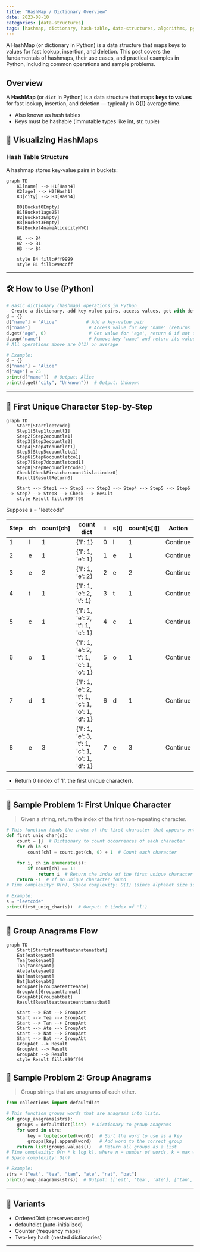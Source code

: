 ```yaml
---
title: "HashMap / Dictionary Overview"
date: 2023-08-10
categories: [data-structures]
tags: [hashmap, dictionary, hash-table, data-structures, algorithms, python, coding-interview, leetcode, tutorial, guide, programming, key-value, problem-solving, big-o, time-complexity]
---
```


A HashMap (or dictionary in Python) is a data structure that maps keys to values for fast lookup, insertion, and deletion. This post covers the fundamentals of hashmaps, their use cases, and practical examples in Python, including common operations and sample problems.

## Overview

A **HashMap** (or `dict` in Python) is a data structure that maps **keys to values** for fast lookup, insertion, and deletion — typically in **O(1)** average time.

- Also known as hash tables
- Keys must be hashable (immutable types like int, str, tuple)

## 🧩 Visualizing HashMaps

### Hash Table Structure

A hashmap stores key-value pairs in buckets:

```mermaid
graph TD
    K1[name] --> H1[Hash4]
    K2[age] --> H2[Hash1]
    K3[city] --> H3[Hash4]
    
    B0[Bucket0Empty]
    B1[Bucket1age25]
    B2[Bucket2Empty]
    B3[Bucket3Empty]
    B4[Bucket4nameAlicecityNYC]
    
    H1 --> B4
    H2 --> B1
    H3 --> B4
    
    style B4 fill:#ff9999
    style B1 fill:#99ccff
```

---

## 🛠️ How to Use (Python)

```python
# Basic dictionary (hashmap) operations in Python
- Create a dictionary, add key-value pairs, access values, get with default, remove by key
d = {}
d["name"] = "Alice"           # Add a key-value pair
d["name"]                      # Access value for key 'name' (returns 'Alice')
d.get("age", 0)                # Get value for 'age', return 0 if not found
d.pop("name")                  # Remove key 'name' and return its value
# All operations above are O(1) on average

# Example:
d = {}
d["name"] = "Alice"
d["age"] = 25
print(d["name"])  # Output: Alice
print(d.get("city", "Unknown"))  # Output: Unknown
```

---

## 🧩 First Unique Character Step-by-Step

```mermaid
graph TD
    Start[Startleetcode]
    Step1[Step1lcountl1]
    Step2[Step2ecountle1]
    Step3[Step3ecountle2]
    Step4[Step4tcountlet1]
    Step5[Step5ccountletc1]
    Step6[Step6ocountletco1]
    Step7[Step7dcountletcod1]
    Step8[Step8ecountletcode3]
    Check[CheckFirstcharcount1islatindex0]
    Result[ResultReturn0]

    Start --> Step1 --> Step2 --> Step3 --> Step4 --> Step5 --> Step6 --> Step7 --> Step8 --> Check --> Result
    style Result fill:#99ff99
```

Suppose s = "leetcode"

| Step | ch | count[ch] | count dict                    | i | s[i] | count[s[i]] | Action |
|------|----|-----------|-------------------------------|---|------|-------------|--------|
| 1    | l  | 1         | {'l': 1}                      | 0 | l    | 1           | Continue|
| 2    | e  | 1         | {'l': 1, 'e': 1}              | 1 | e    | 1           | Continue|
| 3    | e  | 2         | {'l': 1, 'e': 2}              | 2 | e    | 2           | Continue|
| 4    | t  | 1         | {'l': 1, 'e': 2, 't': 1}      | 3 | t    | 1           | Continue|
| 5    | c  | 1         | {'l': 1, 'e': 2, 't': 1, 'c': 1}| 4 | c | 1           | Continue|
| 6    | o  | 1         | {'l': 1, 'e': 2, 't': 1, 'c': 1, 'o': 1}| 5 | o | 1 | Continue|
| 7    | d  | 1         | {'l': 1, 'e': 2, 't': 1, 'c': 1, 'o': 1, 'd': 1}| 6 | d | 1 | Continue|
| 8    | e  | 3         | {'l': 1, 'e': 3, 't': 1, 'c': 1, 'o': 1, 'd': 1}| 7 | e | 3 | Continue|

- Return 0 (index of 'l', the first unique character).

---

## 📘 Sample Problem 1: First Unique Character

> Given a string, return the index of the first non-repeating character.

```python
# This function finds the index of the first character that appears only once in the string.
def first_uniq_char(s):
    count = {}  # Dictionary to count occurrences of each character
    for ch in s:
        count[ch] = count.get(ch, 0) + 1  # Count each character

    for i, ch in enumerate(s):
        if count[ch] == 1:
            return i  # Return the index of the first unique character
    return -1  # If no unique character found
# Time complexity: O(n), Space complexity: O(1) (since alphabet size is limited)

# Example:
s = "leetcode"
print(first_uniq_char(s))  # Output: 0 (index of 'l')
```

---

## 🧩 Group Anagrams Flow

```mermaid
graph TD
    Start[Startstrseatteatanatenatbat]
    Eat[eatkeyaet]
    Tea[teakeyaet]
    Tan[tankeyant]
    Ate[atekeyaet]
    Nat[natkeyant]
    Bat[batkeyabt]
    GroupAet[Groupaeteatteaate]
    GroupAnt[Groupanttannat]
    GroupAbt[Groupabtbat]
    Result[Resulteatteaateanttannatbat]

    Start --> Eat --> GroupAet
    Start --> Tea --> GroupAet
    Start --> Tan --> GroupAnt
    Start --> Ate --> GroupAet
    Start --> Nat --> GroupAnt
    Start --> Bat --> GroupAbt
    GroupAet --> Result
    GroupAnt --> Result
    GroupAbt --> Result
    style Result fill:#99ff99
```

## 📘 Sample Problem 2: Group Anagrams

> Group strings that are anagrams of each other.

```python
from collections import defaultdict

# This function groups words that are anagrams into lists.
def group_anagrams(strs):
    groups = defaultdict(list)  # Dictionary to group anagrams
    for word in strs:
        key = tuple(sorted(word))  # Sort the word to use as a key
        groups[key].append(word)   # Add word to the correct group
    return list(groups.values())   # Return all groups as a list
# Time complexity: O(n * k log k), where n = number of words, k = max word length
# Space complexity: O(n)

# Example:
strs = ["eat", "tea", "tan", "ate", "nat", "bat"]
print(group_anagrams(strs))  # Output: [['eat', 'tea', 'ate'], ['tan', 'nat'], ['bat']]
```

---

## 🔁 Variants

- OrderedDict (preserves order)
- defaultdict (auto-initialized)
- Counter (frequency maps)
- Two-key hash (nested dictionaries)

---

